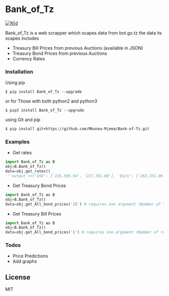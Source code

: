 # Bank_of_Tz

[![N|d](https://cldup.com/dTxpPi9lDf.thumb.png)](https://nodesource.com/products/nsolid)

Bank_of_Tz is a web scrapper which scapes data from bot.go.tz the data its scapes includes

  - Treasury Bill Prices from previous Auctions (available in JSON)
  - Treasury Bond Prices from previous Auctions
  - Currency Rates 
 
### Installation
Using pip

```$
$ pip install Bank_of_Tz --upgrade
```
or for Those with both python2 and python3
```$
$ pip3 install Bank_of_Tz --upgrade
```

using Git and pip

```sh
$ pip install git+https://github.com/Mbonea-Mjema/Bank-of-Tz.git
```
### Examples

- Get rates
```python
import Bank_of_Tz as B
obj=B.Bank_of_Tz()
data=obj.get_rates()
'''output >>{'USD': ['225,505.94', '227,761.00'], 'Euro': ['262,331.06', '264,999.92'], 'GBP': ['295,954.00', '298,959.09'], 'KES': ['2,240.50', '2,258.41'], 'ZAR': ['16,330.83', '16,487.34']} '''
```

- Get Treasury Bond Prices
```python
import Bank_of_Tz as B
obj=B.Bank_of_Tz()
data=obj.get_All_bond_prices('15') # requires one argument (Number of Years)
```
- Get Treasury Bill Prices 
```python
import Bank_of_Tz as B
obj=B.Bank_of_Tz()
data=obj.get_All_bond_prices('1') # requires one argument (Number of results)
```

### Todos

 - Price Predictions
 - Add graphs

License
----

MIT



[//]: # (These are reference links used in the body of this note and get stripped out when the markdown processor does its job. There is no need to format nicely because it shouldn't be seen. Thanks SO - http://stackoverflow.com/questions/4823468/store-comments-in-markdown-syntax)


   [dill]: <https://github.com/joemccann/dillinger>
   [git-repo-url]: <https://github.com/joemccann/dillinger.git>
   [john gruber]: <http://daringfireball.net>
   [df1]: <http://daringfireball.net/projects/markdown/>
   [markdown-it]: <https://github.com/markdown-it/markdown-it>
   [Ace Editor]: <http://ace.ajax.org>
   [node.js]: <http://nodejs.org>
   [Twitter Bootstrap]: <http://twitter.github.com/bootstrap/>
   [jQuery]: <http://jquery.com>
   [@tjholowaychuk]: <http://twitter.com/tjholowaychuk>
   [express]: <http://expressjs.com>
   [AngularJS]: <http://angularjs.org>
   [Gulp]: <http://gulpjs.com>

   [PlDb]: <https://github.com/joemccann/dillinger/tree/master/plugins/dropbox/README.md>
   [PlGh]: <https://github.com/joemccann/dillinger/tree/master/plugins/github/README.md>
   [PlGd]: <https://github.com/joemccann/dillinger/tree/master/plugins/googledrive/README.md>
   [PlOd]: <https://github.com/joemccann/dillinger/tree/master/plugins/onedrive/README.md>
   [PlMe]: <https://github.com/joemccann/dillinger/tree/master/plugins/medium/README.md>
   [PlGa]: <https://github.com/RahulHP/dillinger/blob/master/plugins/googleanalytics/README.md>
